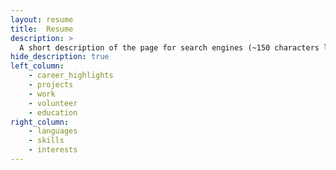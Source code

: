 ```yaml
---
layout: resume
title:  Resume
description: >
  A short description of the page for search engines (~150 characters long).
hide_description: true 
left_column:
    - career_highlights
    - projects
    - work
    - volunteer
    - education
right_column:
    - languages
    - skills
    - interests
---
```

